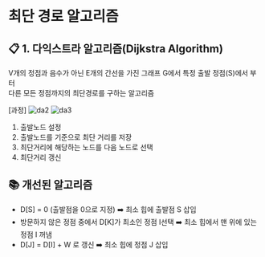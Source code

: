 최단 경로 알고리즘</br>
=============

## 📋 1. 다익스트라 알고리즘(Dijkstra Algorithm)
V개의 정점과 음수가 아닌 E개의 간선을 가진 그래프 G에서 특정 출발 정점(S)에서 부터  
다른 모든 정점까지의 최단경로를 구하는 알고리즘  

[과정]
![da2](https://user-images.githubusercontent.com/76934280/153563521-1c01d066-0a2c-4c58-9090-2351cb11c021.PNG) 
![da3](https://user-images.githubusercontent.com/76934280/153565195-5f439542-b8b8-4ae7-91fa-3be7b3754558.PNG)
1. 출발노드 설정
2. 출발노드를 기준으로 최단 거리를 저장
3. 최단거리에 해당하는 노드를 다음 노드로 선택
4. 최단거리 갱신

## 📚 개선된 알고리즘
- D[S] = 0 (출발점을 0으로 지정) ➡️ 최소 힙에 출발점 S 삽입
- 방문하지 않은 정점 중에서 D[K]가 최소인 정점 I선택 ➡️ 최소 힙에서 맨 위에 있는 정점 I 꺼냄
- D[J] = D[I] + W 로 갱신 ➡️ 최소 힙에 정점 J 삽입
